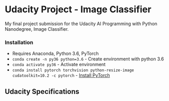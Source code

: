 # Udacity Project - Image Classifier

My final project submission for the Udacity AI Programming with Python Nanodegree, Image Classifier.


### Installation

- Requires Anaconda, Python 3.6, PyTorch
- `conda create -n py36 python=3.6` - Create environment with python 3.6
- `conda activate py36` - Activate environment
- `conda install pytorch torchvision python-resize-image cudatoolkit=10.2 -c pytorch` - [Install PyTorch](https://pytorch.org/get-started/locally/)



## Udacity Specifications


